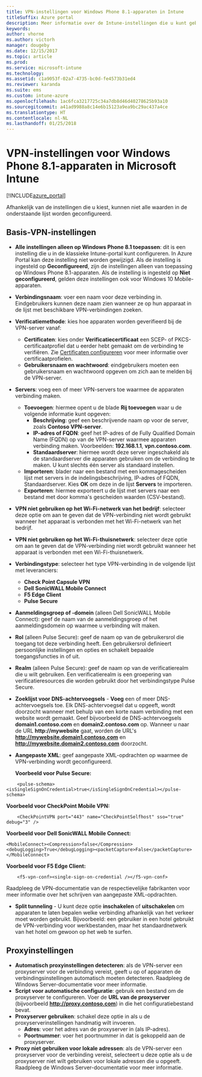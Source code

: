 ```yaml
---
title: VPN-instellingen voor Windows Phone 8.1-apparaten in Intune
titleSuffix: Azure portal
description: Meer informatie over de Intune-instellingen die u kunt gebruiken om VPN-verbindingen op Windows Phone 8.1-apparaten te configureren.
keywords: 
author: vhorne
ms.author: victorh
manager: dougeby
ms.date: 12/15/2017
ms.topic: article
ms.prod: 
ms.service: microsoft-intune
ms.technology: 
ms.assetid: c1a9053f-02a7-4735-bc0d-fe4573b31ed4
ms.reviewer: karanda
ms.suite: ems
ms.custom: intune-azure
ms.openlocfilehash: 1ac6fca3217725c34a7db8d46d40278625b93a10
ms.sourcegitcommit: a41ad9988a8c14e6b15123a9ea9bc29ac437a4ce
ms.translationtype: HT
ms.contentlocale: nl-NL
ms.lasthandoff: 01/25/2018
---
```

# <a name="vpn-settings-for-windows-phone-81-devices-in-microsoft-intune"></a>VPN-instellingen voor Windows Phone 8.1-apparaten in Microsoft Intune

[!INCLUDE[azure_portal](./includes/azure_portal.md)]

Afhankelijk van de instellingen die u kiest, kunnen niet alle waarden in de onderstaande lijst worden geconfigureerd.

## <a name="base-vpn-settings"></a>Basis-VPN-instellingen

- **Alle instellingen alleen op Windows Phone 8.1 toepassen**: dit is een instelling die u in de klassieke Intune-portal kunt configureren. In Azure Portal kan deze instelling niet worden gewijzigd. Als de instelling is ingesteld op **Geconfigureerd**, zijn de instellingen alleen van toepassing op Windows Phone 8.1-apparaten. Als de instelling is ingesteld op **Niet geconfigureerd**, gelden deze instellingen ook voor Windows 10 Mobile-apparaten.
- **Verbindingsnaam**: voer een naam voor deze verbinding in. Eindgebruikers kunnen deze naam zien wanneer ze op hun apparaat in de lijst met beschikbare VPN-verbindingen zoeken.
- **Verificatiemethode**: kies hoe apparaten worden geverifieerd bij de VPN-server vanaf:
    - **Certificaten**: kies onder **Verificatiecertificaat** een SCEP- of PKCS-certificaatprofiel dat u eerder hebt gemaakt om de verbinding te verifiëren. Zie [Certificaten configureren](certificates-configure.md) voor meer informatie over certificaatprofielen.
    - **Gebruikersnaam en wachtwoord**: eindgebruikers moeten een gebruikersnaam en wachtwoord opgeven om zich aan te melden bij de VPN-server.
- **Servers**: voeg een of meer VPN-servers toe waarmee de apparaten verbinding maken.
    - **Toevoegen**: hiermee opent u de blade **Rij toevoegen** waar u de volgende informatie kunt opgeven:
        - **Beschrijving**: geef een beschrijvende naam op voor de server, zoals **Contoso VPN-server**.
        - **IP-adres of FQDN**: geef het IP-adres of de Fully Qualified Domain Name (FQDN) op van de VPN-server waarmee apparaten verbinding maken. Voorbeelden: **192.168.1.1**, **vpn.contoso.com**.
        - **Standaardserver**: hiermee wordt deze server ingeschakeld als de standaardserver die apparaten gebruiken om de verbinding te maken. U kunt slechts één server als standaard instellen.
    - **Importeren**: blader naar een bestand met een kommagescheiden lijst met servers in de indelingsbeschrijving, IP-adres of FQDN, Standaardserver. Kies **OK** om deze in de lijst **Servers** te importeren.
    - **Exporteren**: hiermee exporteert u de lijst met servers naar een bestand met door komma's gescheiden waarden (CSV-bestand).

- **VPN niet gebruiken op het Wi-Fi-netwerk van het bedrijf**: selecteer deze optie om aan te geven dat de VPN-verbinding niet wordt gebruikt wanneer het apparaat is verbonden met het Wi-Fi-netwerk van het bedrijf.
- **VPN niet gebruiken op het Wi-Fi-thuisnetwerk**: selecteer deze optie om aan te geven dat de VPN-verbinding niet wordt gebruikt wanneer het apparaat is verbonden met een Wi-Fi-thuisnetwerk.

- **Verbindingstype**: selecteer het type VPN-verbinding in de volgende lijst met leveranciers:
    - **Check Point Capsule VPN**
    - **Dell SonicWALL Mobile Connect**
    - **F5 Edge Client**
    - **Pulse Secure**

- **Aanmeldingsgroep of -domein** (alleen Dell SonicWALL Mobile Connect): geef de naam van de aanmeldingsgroep of het aanmeldingsdomein op waarmee u verbinding wilt maken.
- **Rol** (alleen Pulse Secure): geef de naam op van de gebruikersrol die toegang tot deze verbinding heeft. Een gebruikersrol definieert persoonlijke instellingen en opties en schakelt bepaalde toegangsfuncties in of uit.
- **Realm** (alleen Pulse Secure): geef de naam op van de verificatierealm die u wilt gebruiken. Een verificatierealm is een groepering van verificatieresources die worden gebruikt door het verbindingstype Pulse Secure.

- **Zoeklijst voor DNS-achtervoegsels** - **Voeg** een of meer DNS-achtervoegsels toe. Elk DNS-achtervoegsel dat u opgeeft, wordt doorzocht wanneer met behulp van een korte naam verbinding met een website wordt gemaakt. Geef bijvoorbeeld de DNS-achtervoegsels **domain1.contoso.com** en **domain2.contoso.com** op. Wanneer u naar de URL **http://mywebsite** gaat, worden de URL's **http://mywebsite.domain1.contoso.com** en **http://mywebsite.domain2.contoso.com** doorzocht.

- **Aangepaste XML**: geef aangepaste XML-opdrachten op waarmee de VPN-verbinding wordt geconfigureerd.

    **Voorbeeld voor Pulse Secure:**

```
    <pulse-schema><isSingleSignOnCredential>true</isSingleSignOnCredential></pulse-schema>

```

**Voorbeeld voor CheckPoint Mobile VPN:**

```
    <CheckPointVPN port="443" name="CheckPointSelfhost" sso="true" debug="3" />
```

**Voorbeeld voor Dell SonicWALL Mobile Connect:**
```
<MobileConnect><Compression>false</Compression><debugLogging>True</debugLogging><packetCapture>False</packetCapture></MobileConnect>

```

**Voorbeeld voor F5 Edge Client:**
```
    <f5-vpn-conf><single-sign-on-credential /></f5-vpn-conf>

```

Raadpleeg de VPN-documentatie van de respectievelijke fabrikanten voor meer informatie over het schrijven van aangepaste XML-opdrachten.

- **Split tunneling** - U kunt deze optie **inschakelen** of **uitschakelen** om apparaten te laten bepalen welke verbinding afhankelijk van het verkeer moet worden gebruikt. Bijvoorbeeld: een gebruiker in een hotel gebruikt de VPN-verbinding voor werkbestanden, maar het standaardnetwerk van het hotel om gewoon op het web te surfen.




## <a name="proxy-settings"></a>Proxyinstellingen

- **Automatisch proxyinstellingen detecteren**: als de VPN-server een proxyserver voor de verbinding vereist, geeft u op of apparaten de verbindingsinstellingen automatisch moeten detecteren. Raadpleeg de Windows Server-documentatie voor meer informatie.
- **Script voor automatische configuratie**: gebruik een bestand om de proxyserver te configureren. Voer de **URL van de proxyserver** (bijvoorbeeld **http://proxy.contoso.com**) in die het configuratiebestand bevat.
- **Proxyserver gebruiken**: schakel deze optie in als u de proxyserverinstellingen handmatig wilt invoeren.
    - **Adres**: voer het adres van de proxyserver in (als IP-adres).
    - **Poortnummer**: voer het poortnummer in dat is gekoppeld aan de proxyserver.
- **Proxy niet gebruiken voor lokale adressen**: als de VPN-server een proxyserver voor de verbinding vereist, selecteert u deze optie als u de proxyserver niet wilt gebruiken voor lokale adressen die u opgeeft. Raadpleeg de Windows Server-documentatie voor meer informatie.
